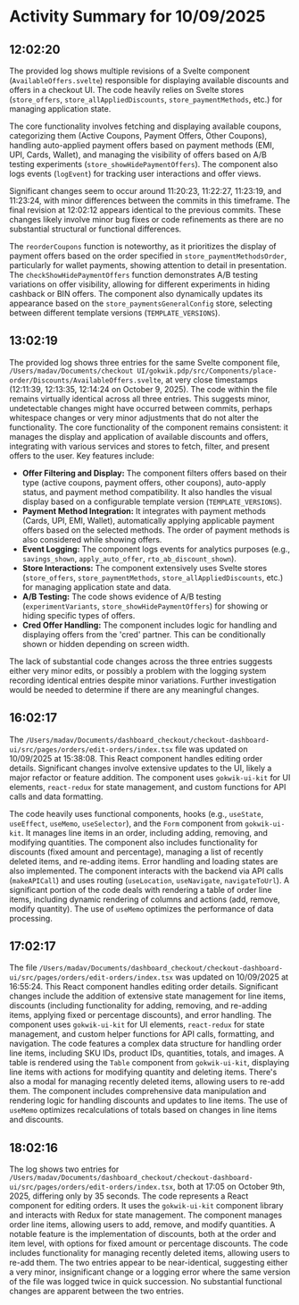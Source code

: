# Activity Summary for 10/09/2025

## 12:02:20
The provided log shows multiple revisions of a Svelte component (`AvailableOffers.svelte`) responsible for displaying available discounts and offers in a checkout UI.  The code heavily relies on Svelte stores (`store_offers`, `store_allAppliedDiscounts`, `store_paymentMethods`, etc.) for managing application state.

The core functionality involves fetching and displaying available coupons, categorizing them (Active Coupons, Payment Offers, Other Coupons), handling auto-applied payment offers based on payment methods (EMI, UPI, Cards, Wallet), and managing the visibility of offers based on A/B testing experiments (`store_showHidePaymentOffers`).  The component also logs events (`logEvent`) for tracking user interactions and offer views.

Significant changes seem to occur around 11:20:23, 11:22:27, 11:23:19, and 11:23:24, with minor differences between the commits in this timeframe.  The final revision at 12:02:12 appears identical to the previous commits. These changes likely involve minor bug fixes or code refinements as there are no substantial structural or functional differences.

The `reorderCoupons` function is noteworthy, as it prioritizes the display of payment offers based on the order specified in `store_paymentMethodsOrder`,  particularly for wallet payments, showing attention to detail in presentation.  The `checkShowHidePaymentOffers` function demonstrates A/B testing variations on offer visibility, allowing for different experiments in hiding cashback or BIN offers.  The component also dynamically updates its appearance based on the `store_paymentsGeneralConfig` store, selecting between different template versions (`TEMPLATE_VERSIONS`).


## 13:02:19
The provided log shows three entries for the same Svelte component file, `/Users/madav/Documents/checkout UI/gokwik.pdp/src/Components/place-order/Discounts/AvailableOffers.svelte`,  at very close timestamps (12:11:39, 12:13:35, 12:14:24 on October 9, 2025).  The code within the file remains virtually identical across all three entries. This suggests minor, undetectable changes might have occurred between commits, perhaps whitespace changes or very minor adjustments that do not alter the functionality.  The core functionality of the component remains consistent: it manages the display and application of available discounts and offers, integrating with various services and stores to fetch, filter, and present offers to the user.  Key features include:

* **Offer Filtering and Display:**  The component filters offers based on their type (active coupons, payment offers, other coupons), auto-apply status, and payment method compatibility.  It also handles the visual display based on a configurable template version (`TEMPLATE_VERSIONS`).
* **Payment Method Integration:**  It integrates with payment methods (Cards, UPI, EMI, Wallet), automatically applying applicable payment offers based on the selected methods.  The order of payment methods is also considered while showing offers.
* **Event Logging:**  The component logs events for analytics purposes (e.g., `savings_shown`, `apply_auto_offer`, `rto_ab_discount_shown`).
* **Store Interactions:** The component extensively uses Svelte stores (`store_offers`, `store_paymentMethods`, `store_allAppliedDiscounts`, etc.) for managing application state and data.
* **A/B Testing:**  The code shows evidence of A/B testing (`experimentVariants`, `store_showHidePaymentOffers`)  for showing or hiding specific types of offers.
* **Cred Offer Handling:** The component includes logic for handling and displaying offers from the 'cred' partner.  This can be conditionally shown or hidden depending on screen width.


The lack of substantial code changes across the three entries suggests either very minor edits, or possibly a problem with the logging system recording identical entries despite minor variations.  Further investigation would be needed to determine if there are any meaningful changes.


## 16:02:17
The `/Users/madav/Documents/dashboard_checkout/checkout-dashboard-ui/src/pages/orders/edit-orders/index.tsx` file was updated on 10/09/2025 at 15:38:08.  This React component handles editing order details.  Significant changes involve extensive updates to the UI, likely a major refactor or feature addition. The component uses `gokwik-ui-kit` for UI elements,  `react-redux` for state management, and custom functions for API calls and data formatting.

The code heavily uses functional components, hooks (e.g., `useState`, `useEffect`, `useMemo`, `useSelector`), and the `Form` component from `gokwik-ui-kit`.  It manages line items in an order, including adding, removing, and modifying quantities.  The component also includes functionality for discounts (fixed amount and percentage), managing a list of recently deleted items, and re-adding items.  Error handling and loading states are also implemented.  The component interacts with the backend via API calls (`makeAPICall`) and uses routing (`useLocation`, `useNavigate`, `navigateToUrl`).  A significant portion of the code deals with rendering a table of order line items, including dynamic rendering of columns and actions (add, remove, modify quantity).  The use of `useMemo` optimizes the performance of data processing.


## 17:02:17
The file `/Users/madav/Documents/dashboard_checkout/checkout-dashboard-ui/src/pages/orders/edit-orders/index.tsx` was updated on 10/09/2025 at 16:55:24.  This React component handles editing order details.  Significant changes include the addition of extensive state management for line items, discounts (including functionality for adding, removing, and re-adding items,  applying fixed or percentage discounts), and error handling.  The component uses `gokwik-ui-kit` for UI elements, `react-redux` for state management, and custom helper functions for API calls, formatting, and navigation.  The code features a complex data structure for handling order line items, including SKU IDs, product IDs, quantities, totals, and images.  A table is rendered using the `Table` component from `gokwik-ui-kit`,  displaying line items with actions for modifying quantity and deleting items.  There's also a modal for managing recently deleted items, allowing users to re-add them.  The component includes comprehensive data manipulation and rendering logic for handling discounts and updates to line items. The use of `useMemo` optimizes recalculations of totals based on changes in line items and discounts.


## 18:02:16
The log shows two entries for `/Users/madav/Documents/dashboard_checkout/checkout-dashboard-ui/src/pages/orders/edit-orders/index.tsx`, both at 17:05 on October 9th, 2025, differing only by 35 seconds.  The code represents a React component for editing orders.  It uses the `gokwik-ui-kit` component library and interacts with Redux for state management.  The component manages order line items, allowing users to add, remove, and modify quantities.  A notable feature is the implementation of discounts, both at the order and item level, with options for fixed amount or percentage discounts.  The code includes functionality for managing recently deleted items, allowing users to re-add them.  The two entries appear to be near-identical, suggesting either a very minor, insignificant change or a logging error where the same version of the file was logged twice in quick succession.  No substantial functional changes are apparent between the two entries.
